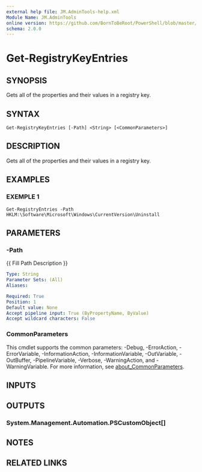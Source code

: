 ```yaml
---
external help file: JM.AdminTools-help.xml
Module Name: JM.AdminTools
online version: https://github.com/BornToBeRoot/PowerShell/blob/master/Documentation/Function/Get-LastBootTime.README.md
schema: 2.0.0
---
```


# Get-RegistryKeyEntries

## SYNOPSIS
Gets all of the properties and their values in a registry key.

## SYNTAX

```
Get-RegistryKeyEntries [-Path] <String> [<CommonParameters>]
```

## DESCRIPTION
Gets all of the properties and their values in a registry key.

## EXAMPLES

### EXEMPLE 1
```
Get-RegistryEntries -Path HKLM:\Software\Microsoft\Windows\CurrentVersion\Uninstall
```

## PARAMETERS

### -Path
{{ Fill Path Description }}

```yaml
Type: String
Parameter Sets: (All)
Aliases:

Required: True
Position: 1
Default value: None
Accept pipeline input: True (ByPropertyName, ByValue)
Accept wildcard characters: False
```

### CommonParameters
This cmdlet supports the common parameters: -Debug, -ErrorAction, -ErrorVariable, -InformationAction, -InformationVariable, -OutVariable, -OutBuffer, -PipelineVariable, -Verbose, -WarningAction, and -WarningVariable. For more information, see [about_CommonParameters](http://go.microsoft.com/fwlink/?LinkID=113216).

## INPUTS

## OUTPUTS

### System.Management.Automation.PSCustomObject[]
## NOTES

## RELATED LINKS
